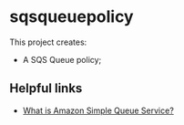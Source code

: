 # sqsqueuepolicy

This project creates:
- A SQS Queue policy;

## Helpful links

- [What is Amazon Simple Queue Service?][1]

[1]: https://docs.aws.amazon.com/AWSSimpleQueueService/latest/SQSDeveloperGuide/welcome.html